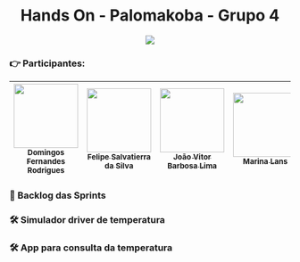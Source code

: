 <h1 align="center"> Hands On - Palomakoba - Grupo 4 </h1>

<p align="center">
<img src="http://img.shields.io/static/v1?label=STATUS&message=EM%20DESENVOLVIMENTO&color=GREEN&style=for-the-badge"/>
</p>

### :point_right: Participantes:
| [<img src="https://avatars.githubusercontent.com/u/91282989?v=4" width=115><br><sub>Domingos Fernandes Rodrigues</sub>](https://github.com/domingosfernandesrodrigues) |  [<img src="https://avatars.githubusercontent.com/u/25957853?v=4" width=115><br><sub>Felipe Salvatierra da Silva</sub>](https://github.com/felipesalvatierra) |  [<img src="https://avatars.githubusercontent.com/u/75802889?v=4" width=115><br><sub>João Vitor Barbosa Lima</sub>](https://github.com/omeg4m4ster) | [<img src="https://avatars.githubusercontent.com/u/14960123?v=4" width=115><br><sub>Marina Lans</sub>](https://github.com/marinalans) |  [<img src="https://avatars.githubusercontent.com/u/93750621?v=4" width=115><br><sub>Matheus Melo Nascimento</sub>](https://github.com/MatheusMeloN)
| :---: | :---: | :---: | :---: | :---: |

### 📁 Backlog das Sprints

### 🛠️ Simulador driver de temperatura

### 🛠️ App para consulta da temperatura
